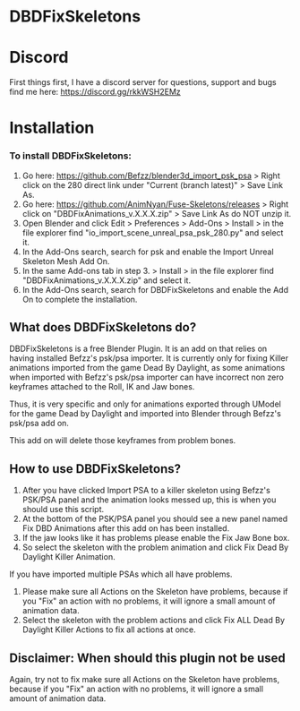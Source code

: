 # DBDFixSkeletons

# Discord
First things first, I have a discord server for questions, support and bugs find me here: https://discord.gg/rkkWSH2EMz

# Installation
### To install DBDFixSkeletons:
1. Go here: https://github.com/Befzz/blender3d_import_psk_psa > Right click on the 280 direct link under "Current (branch latest)" > Save Link As.
2. Go here: https://github.com/AnimNyan/Fuse-Skeletons/releases > Right click on "DBDFixAnimations_v.X.X.X.zip" > Save Link As do NOT unzip it.
3. Open Blender and click Edit > Preferences > Add-Ons > Install > in the file explorer find "io_import_scene_unreal_psa_psk_280.py" and select it.
4. In the Add-Ons search, search for psk and enable the Import Unreal Skeleton Mesh Add On.
5. In the same Add-ons tab in step 3. > Install > in the file explorer find "DBDFixAnimations_v.X.X.X.zip" and select it.
6. In the Add-Ons search, search for DBDFixSkeletons and enable the Add On to complete the installation.

## What does DBDFixSkeletons do?
DBDFixSkeletons is a free Blender Plugin. It is an add on that relies on having installed Befzz's psk/psa importer. It is currently only for
fixing Killer animations imported from the game Dead By Daylight, as some animations when imported with Befzz's psk/psa importer can have
incorrect non zero keyframes attached to the Roll, IK and Jaw bones.

Thus, it is very specific and only for animations exported through UModel for the game Dead by Daylight and imported
into Blender through Befzz's psk/psa add on.

This add on will delete those keyframes from problem bones.

## How to use DBDFixSkeletons?
1. After you have clicked Import PSA to a killer skeleton using Befzz's PSK/PSA panel and the animation looks messed up, this is when you should use this script.
2. At the bottom of the PSK/PSA panel you should see a new panel named Fix DBD Animations after this add on has been installed.
3. If the jaw looks like it has problems please enable the Fix Jaw Bone box.
4. So select the skeleton with the problem animation and click Fix Dead By Daylight Killer Animation.

If you have imported multiple PSAs which all have problems. 
1. Please make sure all Actions on the Skeleton have problems, because if you "Fix" an action with no problems, it will ignore a small amount of animation data.
2. Select the skeleton with the problem actions and click Fix ALL Dead By Daylight Killer Actions to fix all actions at once.

## Disclaimer: When should this plugin not be used
Again, try not to fix make sure all Actions on the Skeleton have problems, because if you "Fix" an action with no problems, it will ignore a small amount of animation data.